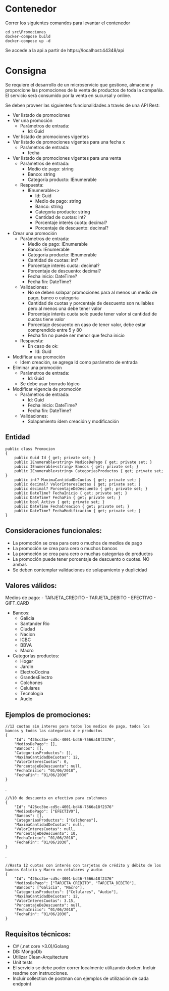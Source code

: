 # Contenedor
Correr los siguientes comandos para levantar el contenedor

    cd src\Promociones
    docker-compose build
    docker-compose up -d
    
Se accede a la api a partir de https://localhost:44348/api

# Consigna
Se requiere el desarrollo de un microservicio que gestione, almacene y proporcione las promociones de la venta de productos de toda la compañía. El servicio será consumido por la venta en sucursal y online.

Se deben proveer las siguientes funcionalidades a través de una API Rest:

 - Ver listado de promociones
 - Ver una promoción
	 - Parámetros de entrada:
		 - Id: Guid
 - Ver listado de promociones vigentes
 - Ver listado de promociones vigentes para una fecha x
	 - Parámetros de entrada:
		 - fecha
 - Ver listado de promociones vigentes para una venta
	 - Parámetros de entrada:
		 - Medio de pago: string
		 - Banco: string
		 - Categoría producto: IEnumerable<string>
	 - Respuesta:
		 - IEnumerable<>
			 - Id: Guid
			 - Medio de pago: string
			 - Banco: string
			 - Categoría producto: string
			 - Cantidad de cuotas: int?
			 - Porcentaje interés cuota: decimal?
			 - Porcentaje de descuento: decimal?
 - Crear una promoción
	 - Parámetros de entrada:
		 - Medio de pago: IEnumerable<string>
		 - Banco: IEnumerable<string>
		 - Categoria producto: IEnumerable<string>
		 - Cantidad de cuotas: int?
		 - Porcentaje interés cuota: decimal?
		 - Porcentaje de descuento: decimal?
		 - Fecha inicio: DateTime?
		 - Fecha fin: DateTime?
	 - Validaciones:
		 - No se deben solapar promociones para al menos un medio de pago, banco o categoría
		 - Cantidad de cuotas y porcentaje de descuento son nullables pero al menos una debe tener valor
		 - Porcentaje interés cuota solo puede tener valor si cantidad de cuotas tiene valor
		 - Porcentaje descuento en caso de tener valor, debe estar comprendido entre 5 y 80
		 - Fecha fin no puede ser menor que fecha inicio
	 - Respuesta:
		 - En caso de ok:
			 - Id: Guid
 - Modificar una promoción
	 - Idem creación, se agrega Id como parámetro de entrada
 - Eliminar una promoción
	 - Parámetros de entrada:
		 - Id: Guid
	 - Se debe usar borrado lógico
 - Modificar vigencia de promoción
	 - Parámetros de entrada:
		 - Id: Guid
		 - Fecha inicio: DateTime?
		 - Fecha fin: DateTime?
	 - Validaciones:
		 - Solapamiento ídem creación y modificación

## Entidad

    public class Promocion
    {
        public Guid Id { get; private set; }
        public IEnumerable<string> MediosDePago { get; private set; }
        public IEnumerable<string> Bancos { get; private set; }
        public IEnumerable<string> CategoriasProductos { get; private set; }
        public int? MaximaCantidadDeCuotas { get; private set; }
        public decimal? ValorInteresCuotas { get; private set; }
        public decimal? PorcentajeDeDescuento { get; private set; }
        public DateTime? FechaInicio { get; private set; }
        public DateTime? FechaFin { get; private set; }
        public bool Activo { get; private set; }
        public DateTime FechaCreacion { get; private set; }
        public DateTime? FechaModificacion { get; private set; }
    }

## Consideraciones funcionales:

 - La promoción se crea para cero o muchos de medios de pago
 - La promoción se crea para cero o muchos bancos
 - La promoción se crea para cero o muchas categorías de productos
 - La promoción puede tener porcentaje de descuento o cuotas. NO ambas
 - Se deben contemplar validaciones de solapamiento y duplicidad

## Valores válidos:

 Medios de pago:
	- TARJETA_CREDITO
	- TARJETA_DEBITO
	- EFECTIVO
	- GIFT_CARD
- Bancos:
	- Galicia
	- Santander Rio
	- Ciudad
	- Nacion
	- ICBC
	- BBVA
	- Macro
- Categorías productos:
	- Hogar
	- Jardin
	- ElectroCocina
	- GrandesElectro
	- Colchones
	- Celulares
	- Tecnologia
	- Audio

## Ejemplos de promociones:

    //12 cuotas sin interes para todos los medios de pago, todos los bancos y todos las categorias d e productos 
    { 
	    "Id": "426cc3be-cd5c-4001-bd46-7566a18f2376",
	    "MediosDePago": [],
	    "Bancos": [],
	    "CategoriasProductos": [],
	    "MaximaCantidadDeCuotas": 12,
	    "ValorInteresCuotas": 0,
	    "PorcentajeDeDescuento": null,
	    "FechaInicio": “01/06/2018”,
	    "FechaFin": “01/06/2030”
    }
 .

    //%10 de descuento en efectivo para colchones
    {
        "Id": "426cc3be-cd5c-4001-bd46-7566a18f2376"
        "MediosDePago": ["EFECTIVO"],
        "Bancos": [],
        "CategoriasProductos": ["Colchones"],
        "MaximaCantidadDeCuotas": null,
        "ValorInteresCuotas": null,
        "PorcentajeDeDescuento": 10,
        "FechaInicio": “01/06/2018”,
        "FechaFin": “01/06/2030”,
    }
.

    //Hasta 12 cuotas con interés con tarjetas de crédito y débito de los bancos Galicia y Macro en celulares y audio
    {
        "Id": "426cc3be-cd5c-4001-bd46-7566a18f2376"
        "MediosDePago": ["TARJETA_CREDITO", "TARJETA_DEBITO"],
        "Bancos": ["Galicia", "Macro"],
        "CategoriasProductos": ["Celulares", "Audio"],
        "MaximaCantidadDeCuotas": 12,
        "ValorInteresCuotas": 3.15,
        "PorcentajeDeDescuento": null,
        "FechaInicio": “01/06/2018”,
        "FechaFin": “01/06/2030”,
    }

## Requisitos técnicos:

 - C# (.net core >3.0)/Golang
 - DB: MongoDb
 - Utilizar Clean-Arquitecture
 - Unit tests
 - El servicio se debe poder correr localmente utilizando docker. Incluir readme con instrucciones.
 - Incluir collection de postman con ejemplos de utilización de cada endpoint
